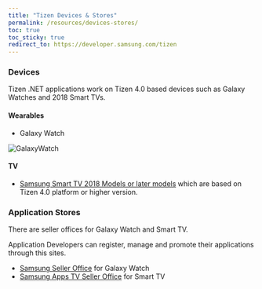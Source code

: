 ```yaml
---
title: "Tizen Devices & Stores"
permalink: /resources/devices-stores/
toc: true
toc_sticky: true
redirect_to: https://developer.samsung.com/tizen
---
```


### Devices
Tizen .NET applications work on Tizen 4.0 based devices such as Galaxy Watches and 2018 Smart TVs.

#### Wearables
   - Galaxy Watch
 
![GalaxyWatch][galaxy_watch]

#### TV
   - [Samsung Smart TV 2018 Models or later models](https://developer.samsung.com/tv/develop/specifications/tv-model-groups) which are based on Tizen 4.0 platform or higher version.


### Application Stores
There are seller offices for Galaxy Watch and Smart TV.

Application Developers can register, manage and promote their applications through this sites.

- [Samsung Seller Office](https://developer.samsung.com/galaxy-watch/distribute/learn-about-seller-office) for Galaxy Watch
- [Samsung Apps TV Seller Office](https://developer.samsung.com/tv/distribute/seller-office/) for Smart TV

[galaxy_watch]: {{site.url}}{{site.baseurl}}/assets/images/resources/galaxywatch.png
